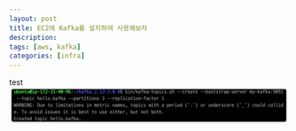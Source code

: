```yaml
---
layout: post
title: EC2에 Kafka를 설치하여 사용해보자
description: 
tags: [aws, kafka]
categories: [infra]
---
```


test
![](/images/2021-12-14-02-29-56.png)